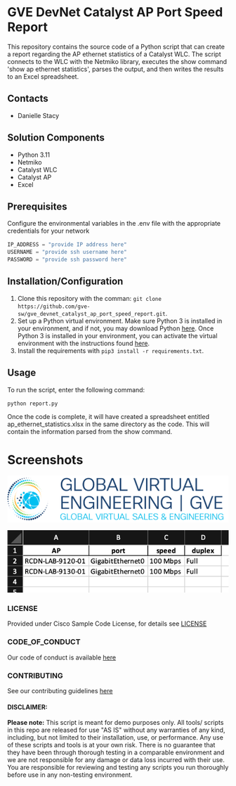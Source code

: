 # GVE DevNet Catalyst AP Port Speed Report
This repository contains the source code of a Python script that can create a report regarding the AP ethernet statistics of a Catalyst WLC. The script connects to the WLC with the Netmiko library, executes the show command 'show ap ethernet statistics', parses the output, and then writes the results to an Excel spreadsheet.

## Contacts
* Danielle Stacy

## Solution Components
* Python 3.11
* Netmiko
* Catalyst WLC
* Catalyst AP
* Excel

## Prerequisites
Configure the environmental variables in the .env file with the appropriate credentials for your network
```python
IP_ADDRESS = "provide IP address here"
USERNAME = "provide ssh username here"
PASSWORD = "provide ssh password here"
```

## Installation/Configuration
1. Clone this repository with the comman: `git clone https://github.com/gve-sw/gve_devnet_catalyst_ap_port_speed_report.git`.
2. Set up a Python virtual environment. Make sure Python 3 is installed in your environment, and if not, you may download Python [here](https://www.python.org/downloads/). Once Python 3 is installed in your environment, you can activate the virtual environment with the instructions found [here](https://docs.python.org/3/tutorial/venv.html).
3. Install the requirements with `pip3 install -r requirements.txt`.

## Usage
To run the script, enter the following command:
```
python report.py
```
Once the code is complete, it will have created a spreadsheet entitled ap_ethernet_statistics.xlsx in the same directory as the code. This will contain the information parsed from the show command.

# Screenshots

![/IMAGES/0image.png](/IMAGES/0image.png)

![/IMAGES/catalyst_ap_speed_report.png](/IMAGES/catalyst_ap_speed_report.png)

### LICENSE

Provided under Cisco Sample Code License, for details see [LICENSE](LICENSE.md)

### CODE_OF_CONDUCT

Our code of conduct is available [here](CODE_OF_CONDUCT.md)

### CONTRIBUTING

See our contributing guidelines [here](CONTRIBUTING.md)

#### DISCLAIMER:
<b>Please note:</b> This script is meant for demo purposes only. All tools/ scripts in this repo are released for use "AS IS" without any warranties of any kind, including, but not limited to their installation, use, or performance. Any use of these scripts and tools is at your own risk. There is no guarantee that they have been through thorough testing in a comparable environment and we are not responsible for any damage or data loss incurred with their use.
You are responsible for reviewing and testing any scripts you run thoroughly before use in any non-testing environment.

